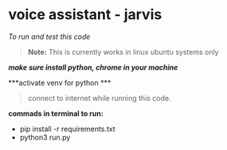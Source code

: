 #  voice assistant - jarvis 

*To run and test this code*

> **Note:** This is currently works in linux ubuntu systems only 

***make sure install python, chrome in your machine***

***activate venv for python ***

>connect to internet while running this code.

**commads in terminal to run:**
- pip install -r requirements.txt
- python3 run.py
